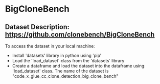 # BigCloneBench

## Dataset Description: https://github.com/clonebench/BigCloneBench

To access the dataset in your local machine:
* Install 'datasets' library in python using 'pip'
* Load the 'load_dataset' class from the 'datasets' library
* Create a dataframe and load the dataset into the dataframe using 'load_dataset' class. The name of the dataset is "code_x_glue_cc_clone_detection_big_clone_bench"
